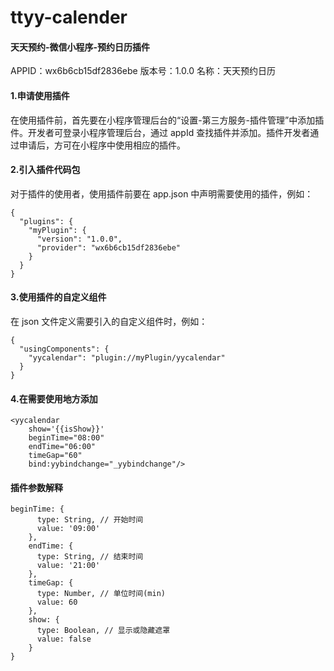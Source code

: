 # ttyy-calender
#### 天天预约-微信小程序-预约日历插件

APPID：wx6b6cb15df2836ebe
版本号：1.0.0
名称：天天预约日历

#### 1.申请使用插件

在使用插件前，首先要在小程序管理后台的“设置-第三方服务-插件管理”中添加插件。开发者可登录小程序管理后台，通过 appId 查找插件并添加。插件开发者通过申请后，方可在小程序中使用相应的插件。



#### 2.引入插件代码包

对于插件的使用者，使用插件前要在 app.json 中声明需要使用的插件，例如：

```
{
  "plugins": {
    "myPlugin": {
      "version": "1.0.0",
      "provider": "wx6b6cb15df2836ebe"
    }
  }
}
```



#### 3.使用插件的自定义组件

在 json 文件定义需要引入的自定义组件时，例如：

```
{
  "usingComponents": {
    "yycalendar": "plugin://myPlugin/yycalendar"
  }
}
```



#### 4.在需要使用地方添加

```
<yycalendar 
	show='{{isShow}}' 
	beginTime="08:00" 
	endTime="06:00" 
	timeGap="60" 
	bind:yybindchange="_yybindchange"/>
```



#### 插件参数解释

```
beginTime: {
      type: String, // 开始时间
      value: '09:00'
    },
    endTime: {
      type: String,	// 结束时间
      value: '21:00'
    },
    timeGap: {
      type: Number,	// 单位时间(min)
      value: 60
    },
    show: {
      type: Boolean, // 显示或隐藏遮罩
      value: false
    }
}
```

